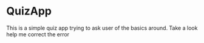# QuizApp
This is a simple quiz app trying to ask user of the basics around. Take a look help me correct the error
